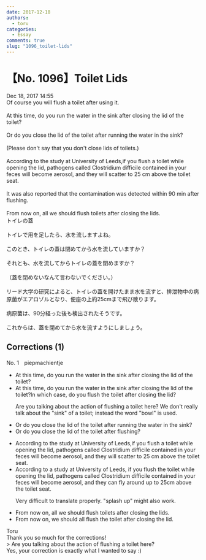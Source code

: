 ```yaml
---
date: 2017-12-18
authors:
  - toru
categories:
  - Essay
comments: true
slug: "1096_toilet-lids"
---
```


# 【No. 1096】Toilet Lids
<div class="date">Dec 18, 2017 14:55</div>
<div id="post"><div id="body_show_ori">
Of course you will flush a toilet after using it.<br/><br/>At this time, do you run the water in the sink after closing the lid of the toilet?<br/><br/>Or do you close the lid of the toilet after running the water in the sink?<br/><br/>(Please don't say that you don't close lids of toilets.)<br/><br/>According to the study at University of Leeds,if you flush a toilet while opening the lid, pathogens called Clostridium difficile contained in your feces will become aerosol, and they will scatter to 25 cm above the toilet seat.<br/><br/>It was also reported that the contamination was detected within 90 min after flushing.<br/><br/>From now on, all we should flush toilets after closing the lids.
</div></div>

<!-- more -->

<div id="post_ja"><div id="body_show_mo">
トイレの蓋<br/><br/>トイレで用を足したら、水を流しますよね。<br/><br/>このとき、トイレの蓋は閉めてから水を流していますか？<br/><br/>それとも、水を流してからトイレの蓋を閉めますか？<br/><br/>（蓋を閉めないなんて言わないでください。）<br/><br/>リード大学の研究によると、トイレの蓋を開けたまま水を流すと、排泄物中の病原菌がエアロゾルとなり、便座の上約25cmまで飛び散ります。<br/><br/>病原菌は、90分経った後も検出されたそうです。<br/><br/>これからは、蓋を閉めてから水を流すようにしましょう。
</div></div>

## Corrections (1)
<div id="block"><div class="first_name"> No. 1　<span class="just_name">piepmachientje</span></div><div id="block2">
<ul class="correction_field">
<li class="incorrect">At this time, do you run the water in the sink after closing the lid of the toilet?</li>
<li class="corrected correct">
<span class="sline">At this time, do you run the water in the sink after closing the lid of the toilet?</span>In which case, do you flush the toilet after closing the lid?
<p class="correction_comment">Are you talking about the action of flushing a toilet here? We don't really talk about the "sink" of a toilet; instead the word "bowl" is used.</p>
</li>
</ul>
<ul class="correction_field">
<li class="incorrect">Or do you close the lid of the toilet after running the water in the sink?</li>
<li class="corrected correct">
Or do you close the lid of the toilet after flushing?
</li>
</ul>
<ul class="correction_field">
<li class="incorrect">According to the study at University of Leeds,if you flush a toilet while opening the lid, pathogens called Clostridium difficile contained in your feces will become aerosol, and they will scatter to 25 cm above the toilet seat.</li>
<li class="corrected correct">
According to a study at University of Leeds, if you flush the toilet while opening the lid, pathogens called Clostridium difficile contained in your feces will become aerosol, and they can fly around up to 25cm above the toilet seat. 
<p class="correction_comment">Very difficult to translate properly. "splash up" might also work.</p>
</li>
</ul>
<ul class="correction_field">
<li class="incorrect">From now on, all we should flush toilets after closing the lids.</li>
<li class="corrected correct">
From now on, we should all flush the toilet after closing the lid.
</li>
</ul>
</div><div class="name"><span class="just_name">Toru</span><br>
Thank you so much for the corrections!<br/>&gt; Are you talking about the action of flushing a toilet here? <br/>Yes, your correction is exactly what I wanted to say :)
</div>
</div>
